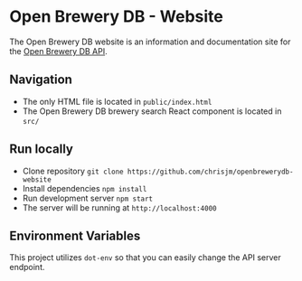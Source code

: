 # Open Brewery DB - Website

The Open Brewery DB website is an information and documentation site for the [Open Brewery DB API](https://www.github.com/chrisjm/openbrewerydb-api-server).

## Navigation

* The only HTML file is located in `public/index.html`
* The Open Brewery DB brewery search React component is located in `src/`

## Run locally

* Clone repository `git clone https://github.com/chrisjm/openbrewerydb-website`
* Install dependencies `npm install`
* Run development server `npm start`
* The server will be running at `http://localhost:4000`

## Environment Variables

This project utilizes `dot-env` so that you can easily change the API server endpoint.
